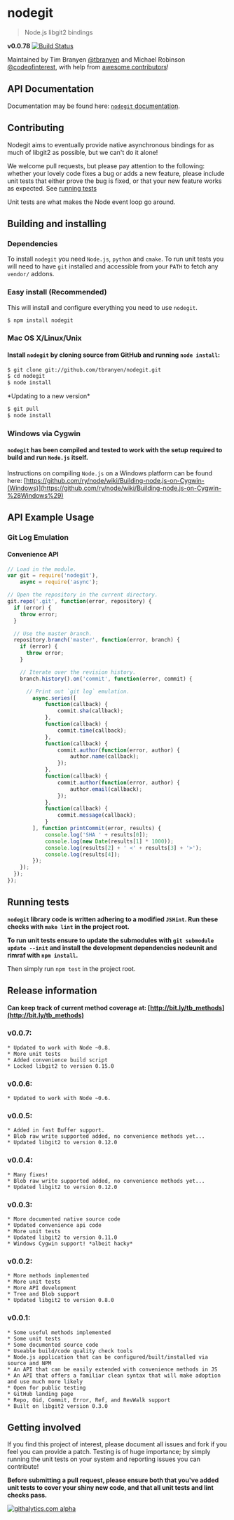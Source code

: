 nodegit
=======

> Node.js libgit2 bindings

**v0.0.78** [![Build
Status](https://travis-ci.org/tbranyen/nodegit.png)](https://travis-ci.org/tbranyen/nodegit)

Maintained by Tim Branyen [@tbranyen](http://twitter.com/tbranyen) and Michael
Robinson [@codeofinterest](http://twitter.com/codeofinterest), with help from
[awesome
contributors](https://github.com/tbranyen/nodegit/contributors)!

API Documentation
------------------------

Documentation may be found here: [`nodegit` documentation](http://tbranyen.github.com/nodegit/).

Contributing
------------

Nodegit aims to eventually provide native asynchronous bindings for as much of
libgit2 as possible, but we can't do it alone!

We welcome pull requests, but please pay attention to the following: whether
your lovely code fixes a bug or adds a new feature, please include unit tests
that either prove the bug is fixed, or that your new feature works as expected.
See [running tests](#running-tests)

Unit tests are what makes the Node event loop go around.

Building and installing
-----------------------

### Dependencies ###
To install `nodegit` you need `Node.js`, `python` and `cmake`. To run unit tests you will need to have
`git` installed and accessible from your `PATH` to fetch any `vendor/` addons.

### Easy install (Recommended) ###
This will install and configure everything you need to use `nodegit`.

```` bash
$ npm install nodegit
````

### Mac OS X/Linux/Unix ###

#### Install `nodegit` by cloning source from GitHub and running `node install`: ####

```` bash
$ git clone git://github.com/tbranyen/nodegit.git
$ cd nodegit
$ node install
````

\*Updating to a new version\*

```` bash
$ git pull
$ node install
````

### Windows via Cygwin ###

#### `nodegit` has been compiled and tested to work with the setup required to build and run `Node.js` itself. ####

Instructions on compiling `Node.js` on a Windows platform can be found here:
[https://github.com/ry/node/wiki/Building-node.js-on-Cygwin-(Windows)](https://github.com/ry/node/wiki/Building-node.js-on-Cygwin-%28Windows%29)

API Example Usage
-----------------

### Git Log Emulation ###

#### Convenience API ####

```JavaScript
// Load in the module.
var git = require('nodegit'),
    async = require('async');

// Open the repository in the current directory.
git.repo('.git', function(error, repository) {
  if (error) {
    throw error;
  }

  // Use the master branch.
  repository.branch('master', function(error, branch) {
    if (error) {
      throw error;
    }

    // Iterate over the revision history.
    branch.history().on('commit', function(error, commit) {

      // Print out `git log` emulation.
        async.series([
            function(callback) {
                commit.sha(callback);
            },
            function(callback) {
                commit.time(callback);
            },
            function(callback) {
                commit.author(function(error, author) {
                    author.name(callback);
                });
            },
            function(callback) {
                commit.author(function(error, author) {
                    author.email(callback);
                });
            },
            function(callback) {
                commit.message(callback);
            }
        ], function printCommit(error, results) {
            console.log('SHA ' + results[0]);
            console.log(new Date(results[1] * 1000));
            console.log(results[2] + ' <' + results[3] + '>');
            console.log(results[4]);
        });
    });
  });
});
```

Running tests
-------------

__`nodegit` library code is written adhering to a modified `JSHint`. Run these checks with `make lint` in the project root.__

__To run unit tests ensure to update the submodules with `git submodule update --init` and install the development dependencies nodeunit and rimraf with `npm install`.__

Then simply run `npm test` in the project root.

Release information
-------------------

__Can keep track of current method coverage at: [http://bit.ly/tb_methods](http://bit.ly/tb_methods)__

### v0.0.7: ###
    * Updated to work with Node ~0.8.
    * More unit tests
    * Added convenience build script
    * Locked libgit2 to version 0.15.0

### v0.0.6: ###
    * Updated to work with Node ~0.6.

### v0.0.5: ###
    * Added in fast Buffer support.
    * Blob raw write supported added, no convenience methods yet...
    * Updated libgit2 to version 0.12.0

### v0.0.4: ###
    * Many fixes!
    * Blob raw write supported added, no convenience methods yet...
    * Updated libgit2 to version 0.12.0

### v0.0.3: ###
    * More documented native source code
    * Updated convenience api code
    * More unit tests
    * Updated libgit2 to version 0.11.0
    * Windows Cygwin support! *albeit hacky*

### v0.0.2: ###
    * More methods implemented
    * More unit tests
    * More API development
    * Tree and Blob support
    * Updated libgit2 to version 0.8.0

### v0.0.1: ###
    * Some useful methods implemented
    * Some unit tests
    * Some documented source code
    * Useable build/code quality check tools
    * Node.js application that can be configured/built/installed via source and NPM
    * An API that can be easily extended with convenience methods in JS
    * An API that offers a familiar clean syntax that will make adoption and use much more likely
    * Open for public testing
    * GitHub landing page
    * Repo, Oid, Commit, Error, Ref, and RevWalk support
    * Built on libgit2 version 0.3.0

Getting involved
----------------

If you find this project of interest, please document all issues and fork if
you feel you can provide a patch.  Testing is of huge importance; by simply
running the unit tests on your system and reporting issues you can contribute!

__Before submitting a pull request, please ensure both that you've added unit
tests to cover your shiny new code, and that all unit tests and lint checks
pass.__

[![githalytics.com alpha](https://cruel-carlota.pagodabox.com/a81b20d9f61dbcdc7c68002c6a564b5b "githalytics.com")](http://githalytics.com/tbranyen/nodegit)
